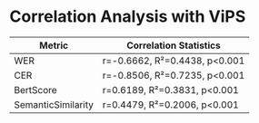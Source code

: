 # Correlation Analysis with ViPS

| Metric | Correlation Statistics |
|--------|----------------------|
| WER | r=-0.6662, R²=0.4438, p<0.001 |
| CER | r=-0.8506, R²=0.7235, p<0.001 |
| BertScore | r=0.6189, R²=0.3831, p<0.001 |
| SemanticSimilarity | r=0.4479, R²=0.2006, p<0.001 |
